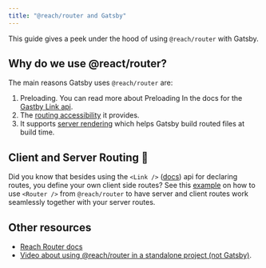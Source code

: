 ```yaml
---
title: "@reach/router and Gatsby"
---
```


This guide gives a peek under the hood of using `@reach/router` with Gatsby.

## Why do we use @react/router?

The main reasons Gatsby uses `@reach/router` are:

1. Preloading. You can read more about Preloading In the docs for the [Gastby Link api](https://www.gatsbyjs.org/docs/gatsby-link/).
2. The [routing accessibility](https://reach.tech/router/accessibility) it provides.
3. It supports [server rendering](https://reach.tech/router/server-rendering) which helps Gatsby build routed files at build time.

## Client and Server Routing 🤝

Did you know that besides using the `<Link />` ([docs](https://www.gatsbyjs.org/docs/gatsby-link/)) api for declaring routes, you define your own client side routes? See this [example](https://github.com/gatsbyjs/gatsby/tree/master/examples/client-only-paths) on how to use `<Router />` from `@reach/router` to have server and client routes work seamlessly
together with your server routes.

## Other resources

- [Reach Router docs](https://reach.tech/router)
- [Video about using @reach/router in a standalone project (not Gatsby)](https://www.youtube.com/watch?v=J1vsBrSUptA).
